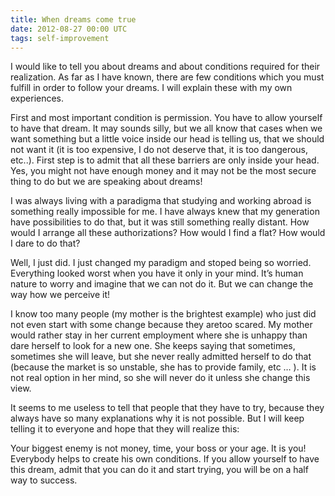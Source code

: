 ```yaml
---
title: When dreams come true
date: 2012-08-27 00:00 UTC
tags: self-improvement
---
```



I would like to tell you about dreams and about conditions required for their realization. As far as I have known, there are few conditions which you must fulfill in order to follow your dreams. I will explain these with my own experiences.

First and most important condition is permission. You have to allow yourself to have that dream. It may sounds silly, but we all know that cases when we want something but a little voice inside our head is telling us, that we should not want it (it is too expensive, I do not deserve that, it is too dangerous, etc..). First step is to admit that all these barriers are only inside your head. Yes, you might not have enough money and it may not be the most secure thing to do but we are speaking about dreams!

I was always living with a paradigma that studying and working abroad is something really impossible for me. I have always knew that my generation have possibilities to do that, but it was still something really distant. How would I arrange all these authorizations? How would I find a flat? How would I dare to do that?

Well, I just did. I just changed my paradigm and stoped being so worried. Everything looked worst when you have it only in your mind. It’s human nature to worry and imagine that we can not do it. But we can change the way how we perceive it!

I know too many people (my mother is the brightest example) who just did not even start with some change because they aretoo scared. My mother would rather stay in her current employment where she is unhappy than dare herself to look for a new one. She keeps saying that sometimes, sometimes she will leave, but she never really admitted herself to do that (because the market is so unstable, she has to provide family, etc … ). It is not real option in her mind, so she will never  do it unless she change this view.

It seems to me useless to tell that people that they have to try, because they always have so many explanations why it is not possible. But I will keep telling it to everyone and hope that they will realize this:

Your biggest enemy is not money, time, your boss or your age. It is you! Everybody helps to create his own conditions. If you allow yourself to have this dream, admit that you can do it and start trying, you will be on a half way to success.
